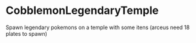 # CobblemonLegendaryTemple
Spawn legendary pokemons on a temple with some itens (arceus need 18 plates to spawn)
